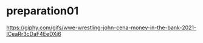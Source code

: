# preparation01

https://giphy.com/gifs/wwe-wrestling-john-cena-money-in-the-bank-2021-ICeaRr3cDaF4EeDXj6